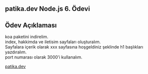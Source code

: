 

## patika.dev Node.js 6. Ödevi

## Ödev Açıklaması

koa paketini indirelim.
<br/>
index, hakkimda ve iletisim sayfaları oluşturalım.
<br/>
Sayfalara içerik olarak xxx sayfasına hoşgeldiniz şeklinde h1 başlıkları yazdıralım.
<br/>
port numarası olarak 3000'i kullanalım.

[patika.dev](https://www.patika.dev/tr)
